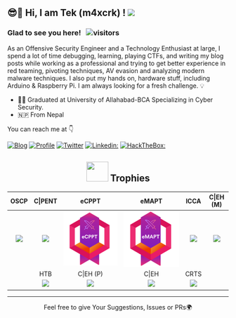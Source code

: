 <h2> 😎🤏 Hi,  I am Tek (m4xcrk) ! <img src="https://media.giphy.com/media/3XpvBjjMWtYYIOtOlp/giphy.gif" width="70"></h2>

### Glad to see you here! &nbsp; ![visitors](https://visitor-badge.laobi.icu/badge?page_id=m4xcrk)

As an Offensive Security Engineer and a Technology Enthusiast at large, I spend a lot of time debugging, learning, playing CTFs, and writing my blog posts while working as a professional and trying to get better experience in red teaming, pivoting techniques, AV evasion and analyzing modern malware techniques. I also put my hands on, hardware stuff, including Arduino & Raspberry Pi. I am always looking for a fresh challenge. 💡

<ul>
<li>👨‍🎓 Graduated at University of Allahabad-BCA Specializing in Cyber Security.</li>
<li>🇳🇵 From Nepal </li>
</ul>

You can reach me at 👇

[![Blog](https://img.shields.io/badge/Blog-21759B?style=for-the-badge&logo=ghost&logoColor=white)](https://m4xcrk.github.io/)
[![Profile](https://img.shields.io/badge/Website-38B2AC?style=for-the-badge&logo=webdriverio&logoColor=white)](https://m4xcrk.github.io/)
[![Twitter](https://img.shields.io/badge/twitter-1DA1F2?style=for-the-badge&logo=twitter&logoColor=white)](https://x.com/m4xcrk)
[![Linkedin:](https://img.shields.io/badge/linkedin-0A66C2?style=for-the-badge&logo=linkedin&logoColor=white)](https://www.linkedin.com/in/mounit/)
[![HackTheBox:](https://img.shields.io/badge/hackthebox-a3e54a?style=for-the-badge&logo=hackthebox&logoColor=black)](https://app.hackthebox.com/profile/581507)

<div align="center">
  
## <img src="https://media.giphy.com/media/YMwJF1OQAlbnf6HFjd/giphy.gif" width="50" height="45"> Trophies

| OSCP                                                                                                                       | C\|PENT                                                                                                                                                              | eCPPT                                                                                                                     | eMAPT                                                                                                                     | ICCA                                                                                                                     | C\|EH (M)                                                                                                                                                           | 
| :------------------------------------------------------------------------------------------------------------------------: | :------------------------------------------------------------------------------------------------------------------------------------------------------------------: | :------------------------------------------------------------------------------------------------------------------------:| :-----------------------------------------------------------------------------------------------------------------------: | :----------------------------------------------------------------------------------------------------------------------: | :-----------------------------------------------------------------------------------------------------------------------------------------------------------------: | 
| <a target="_blank" href="https://www.credential.net/d47f0b7b-cb87-4dc3-b4ea-498df7fa07aa"><img src="./img/OSCP.png"></a>   | <a target="_blank" href="https://aspen.eccouncil.org/VerifyBadge?type=certification&a=1LYwlgenuppwHx3d9nWh95L/4QUjz8OVxvqphb5dhWQ="><img src="./img/CPENT.png"></a>  | <a target="_blank" href="https://www.credential.net/15172f35-44b0-45c0-b9bc-ea122c51307f"><img src="./eCPPT.png"></a> | <a target="_blank" href="https://www.credential.net/3873ff06-43e5-4054-9c48-a0b2fc783685"><img src="./eMAPT.png"></a> | <a target="_blank" href="https://www.credential.net/7662e615-9dc2-41b1-8000-f213dfecc53d"><img src="./img/ICCA.png"></a> | <a target="_blank" href="https://aspen.eccouncil.org/VerifyBadge?type=certification&a=hrh5u5BN7tpBPrNa4iembY0FdEiqRbmviWUXqCxTbfg="><img src="./img/CEH-M.png"></a> | 
| | HTB                                                                                                 | C\|EH (P)                                                                                                                                                           | C\|EH                                                                                                                                                             | CRTS                                                                                                                     |
| | <a target="_blank" href="https://app.hackthebox.com/profile/550483"><img src="./img/dante.png"></a> | <a target="_blank" href="https://aspen.eccouncil.org/VerifyBadge?type=certification&a=qWH4heUqwAj7/QDQCz21ZSDsO+xmKYBm+w0HyMIFpB0="><img src="./img/CEH-P.png"></a> | <a target="_blank" href="https://aspen.eccouncil.org/VerifyBadge?type=certification&a=Dgy3jUvoy4X60j8c5XvsRKgtLu1zpcLcFnecYVwWLV8="><img src="./img/CEH.png"></a> | <a target="_blank" href="https://www.credential.net/c80568be-2b18-4dae-b9b9-ec743fe8e9a5"><img src="./img/CRTS.png"></a> |


---
  
Feel free to give Your Suggestions, Issues or PRs🌍

</div>
